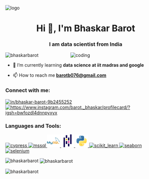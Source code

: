 ![logo](https://drive.google.com/file/d/1KOWSFG19ory06NXvOqB-SSlddY7CJi-a/view?usp=sharing)
<h1 align="center">Hi 👋, I'm Bhaskar Barot</h1>
<h3 align="center">I am data scientist from India</h3>
<img align="right" alt="coding" width="300" src="https://img.freepik.com/premium-vector/illustration-web-development-programmer-coding-website_746655-2881.jpg?w=2000">
<p align="left"> <img src="https://komarev.com/ghpvc/?username=bhaskarbarot&label=Profile%20views&color=0e75b6&style=flat" alt="bhaskarbarot" /> </p>

- 🌱 I’m currently learning **data science at iit madras and google**

- 📫 How to reach me **barotb076@gmail.com**

<h3 align="left">Connect with me:</h3>
<p align="left">
<a href="https://linkedin.com/in/in/bhaskar-barot-9b2455252" target="blank"><img align="center" src="https://raw.githubusercontent.com/rahuldkjain/github-profile-readme-generator/master/src/images/icons/Social/linked-in-alt.svg" alt="in/bhaskar-barot-9b2455252" height="30" width="40" /></a>
<a href="https://instagram.com/https://www.instagram.com/barot._bhaskar/profilecard/?igsh=bwfozdl4dnnpyxyx" target="blank"><img align="center" src="https://raw.githubusercontent.com/rahuldkjain/github-profile-readme-generator/master/src/images/icons/Social/instagram.svg" alt="https://www.instagram.com/barot._bhaskar/profilecard/?igsh=bwfozdl4dnnpyxyx" height="30" width="40" /></a>
</p>

<h3 align="left">Languages and Tools:</h3>
<p align="left"> <a href="https://www.cypress.io" target="_blank" rel="noreferrer"> <img src="https://raw.githubusercontent.com/simple-icons/simple-icons/6e46ec1fc23b60c8fd0d2f2ff46db82e16dbd75f/icons/cypress.svg" alt="cypress" width="40" height="40"/> </a> <a href="https://www.microsoft.com/en-us/sql-server" target="_blank" rel="noreferrer"> <img src="https://www.svgrepo.com/show/303229/microsoft-sql-server-logo.svg" alt="mssql" width="40" height="40"/> </a> <a href="https://www.mysql.com/" target="_blank" rel="noreferrer"> <img src="https://raw.githubusercontent.com/devicons/devicon/master/icons/mysql/mysql-original-wordmark.svg" alt="mysql" width="40" height="40"/> </a> <a href="https://pandas.pydata.org/" target="_blank" rel="noreferrer"> <img src="https://raw.githubusercontent.com/devicons/devicon/2ae2a900d2f041da66e950e4d48052658d850630/icons/pandas/pandas-original.svg" alt="pandas" width="40" height="40"/> </a> <a href="https://www.python.org" target="_blank" rel="noreferrer"> <img src="https://raw.githubusercontent.com/devicons/devicon/master/icons/python/python-original.svg" alt="python" width="40" height="40"/> </a> <a href="https://scikit-learn.org/" target="_blank" rel="noreferrer"> <img src="https://upload.wikimedia.org/wikipedia/commons/0/05/Scikit_learn_logo_small.svg" alt="scikit_learn" width="40" height="40"/> </a> <a href="https://seaborn.pydata.org/" target="_blank" rel="noreferrer"> <img src="https://seaborn.pydata.org/_images/logo-mark-lightbg.svg" alt="seaborn" width="40" height="40"/> </a> <a href="https://www.selenium.dev" target="_blank" rel="noreferrer"> <img src="https://raw.githubusercontent.com/detain/svg-logos/780f25886640cef088af994181646db2f6b1a3f8/svg/selenium-logo.svg" alt="selenium" width="40" height="40"/> </a> </p>

<p><img align="left" src="https://github-readme-stats.vercel.app/api/top-langs?username=bhaskarbarot&show_icons=true&locale=en&layout=compact" alt="bhaskarbarot" /></p>

<p>&nbsp;<img align="center" src="https://github-readme-stats.vercel.app/api?username=bhaskarbarot&show_icons=true&locale=en" alt="bhaskarbarot" /></p>

<p><img align="center" src="https://github-readme-streak-stats.herokuapp.com/?user=bhaskarbarot&" alt="bhaskarbarot" /></p>
